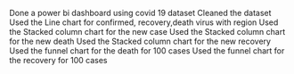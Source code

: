 Done a power bi dashboard using covid 19 dataset 
Cleaned the dataset
Used the Line chart for confirmed, recovery,death virus with region
Used the Stacked column chart for the new case
Used the Stacked column chart for the new death
Used the Stacked column chart for the new recovery
Used the funnel chart for the death for 100 cases
Used the funnel chart for the recovery for 100 cases
